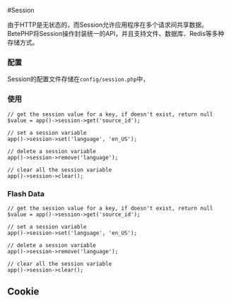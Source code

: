 #Session

由于HTTP是无状态的，而Session允许应用程序在多个请求间共享数据。BetePHP将Session操作封装统一的API，并且支持文件、数据库、Redis等多种存储方式。

### 配置
Session的配置文件存储在```config/session.php```中，


### 使用
```
// get the session value for a key, if doesn't exist, return null
$value = app()->session->get('source_id');

// set a session variable
app()->session->set('language', 'en_US');

// delete a session variable
app()->session->remove('language');

// clear all the session variable
app()->session->clear();
```

### Flash Data
```
// get the session value for a key, if doesn't exist, return null
$value = app()->session->get('source_id');

// set a session variable
app()->session->set('language', 'en_US');

// delete a session variable
app()->session->remove('language');

// clear all the session variable
app()->session->clear();
```


## Cookie